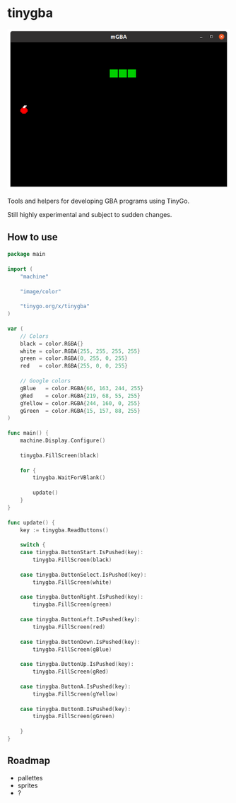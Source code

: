 # tinygba

![snake](./images/snake.png)

Tools and helpers for developing GBA programs using TinyGo.

Still highly experimental and subject to sudden changes.

## How to use

```go
package main

import (
	"machine"

	"image/color"

	"tinygo.org/x/tinygba"
)

var (
	// Colors
	black = color.RGBA{}
	white = color.RGBA{255, 255, 255, 255}
	green = color.RGBA{0, 255, 0, 255}
	red   = color.RGBA{255, 0, 0, 255}

	// Google colors
	gBlue   = color.RGBA{66, 163, 244, 255}
	gRed    = color.RGBA{219, 68, 55, 255}
	gYellow = color.RGBA{244, 160, 0, 255}
	gGreen  = color.RGBA{15, 157, 88, 255}
)

func main() {
	machine.Display.Configure()

	tinygba.FillScreen(black)

	for {
		tinygba.WaitForVBlank()

		update()
	}
}

func update() {
	key := tinygba.ReadButtons()

	switch {
	case tinygba.ButtonStart.IsPushed(key):
		tinygba.FillScreen(black)

	case tinygba.ButtonSelect.IsPushed(key):
		tinygba.FillScreen(white)

	case tinygba.ButtonRight.IsPushed(key):
		tinygba.FillScreen(green)

	case tinygba.ButtonLeft.IsPushed(key):
		tinygba.FillScreen(red)

	case tinygba.ButtonDown.IsPushed(key):
		tinygba.FillScreen(gBlue)

	case tinygba.ButtonUp.IsPushed(key):
		tinygba.FillScreen(gRed)

	case tinygba.ButtonA.IsPushed(key):
		tinygba.FillScreen(gYellow)

	case tinygba.ButtonB.IsPushed(key):
		tinygba.FillScreen(gGreen)

	}
}
```

## Roadmap

- pallettes
- sprites
- ?
